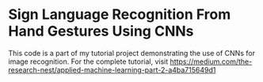 # Sign Language Recognition From Hand Gestures Using CNNs
This code is a part of my tutorial project demonstrating the use of CNNs for image recognition. For the complete tutorial, visit https://medium.com/the-research-nest/applied-machine-learning-part-2-a4ba715649d1
